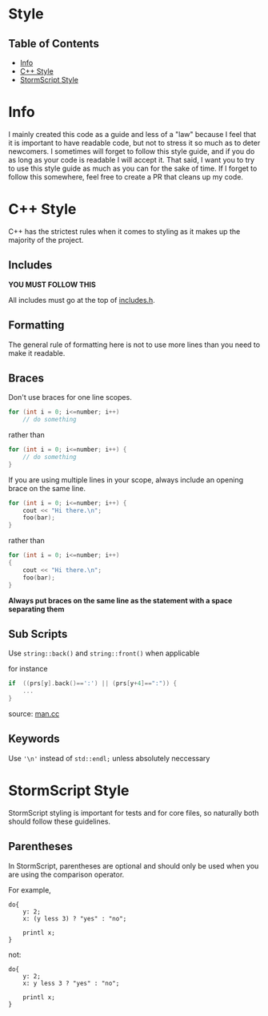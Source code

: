 # Style

## Table of Contents

* [Info](#info)
* [C++ Style](#c++-style)
* [StormScript Style](#stormscript-style)

# Info
I mainly created this code as a guide and less of a "law" because I feel that it is important to have readable code, but not to stress it so much as to deter newcomers. I sometimes will forget to follow this style guide, and if you do as long as your code is readable I will accept it. That said, I want you to try to use this style guide as much as you can for the sake of time. If I forget to follow this somewhere, feel free to create a PR that cleans up my code.

# C++ Style
C++ has the strictest rules when it comes to styling as it makes up the majority of the project.

## Includes
**YOU MUST FOLLOW THIS**

All includes must go at the top of [includes.h](/src/include/includes.h).

## Formatting
The general rule of formatting here is not to use more lines than you need to make it readable.

## Braces
Don't use braces for one line scopes.
```cpp
for (int i = 0; i<=number; i++)
    // do something
```
rather than
```cpp
for (int i = 0; i<=number; i++) {
    // do something
}
```

If you are using multiple lines in your scope, always include an opening brace on the same line.

```cpp
for (int i = 0; i<=number; i++) {
    cout << "Hi there.\n";
    foo(bar);
}
```
rather than
```cpp
for (int i = 0; i<=number; i++)
{
    cout << "Hi there.\n";
    foo(bar);
}
```
**Always put braces on the same line as the statement with a space separating them**

## Sub Scripts

Use `string::back()` and `string::front()` when applicable

for instance
```cpp
if  ((prs[y].back()==':') || (prs[y+4]==":")) {
    ...
}
```
source: [man.cc](/src/values/man.cc)


## Keywords
Use `'\n'` instead of `std::endl;` unless absolutely neccessary

# StormScript Style
StormScript styling is important for tests and for core files, so naturally both should follow these guidelines.

## Parentheses
In StormScript, parentheses are optional and should only be used when you are using the comparison operator.

For example,
```
do{
    y: 2;
    x: (y less 3) ? "yes" : "no";

    printl x;
}
```
not:
```
do{
    y: 2;
    x: y less 3 ? "yes" : "no";

    printl x;
}
```